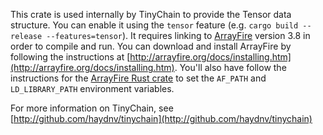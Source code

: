 This crate is used internally by TinyChain to provide the Tensor data structure. You can enable it using the `tensor` feature (e.g. `cargo build --release --features=tensor`). It requires linking to [ArrayFire](http://arrayfire.com) version 3.8 in order to compile and run. You can download and install ArrayFire by following the instructions at [http://arrayfire.org/docs/installing.htm](http://arrayfire.org/docs/installing.htm). You'll also have follow the instructions for the [ArrayFire Rust crate](https://crates.io/crates/arrayfire) to set the `AF_PATH` and `LD_LIBRARY_PATH` environment variables.

For more information on TinyChain, see [http://github.com/haydnv/tinychain](http://github.com/haydnv/tinychain)
